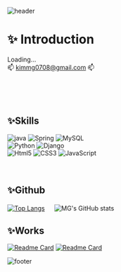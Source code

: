 <!-- https://github.com/anuraghazra/github-readme-stats -->
![header](https://capsule-render.vercel.app/api?type=waving&color=gradient&height=260&text=MG's%20Github&animation=twinkling&fontSize=45&fontAlign=81&fontAlignY=30&desc=To%20Infinity,%20and%20Beyond!&descSize=20&descAlign=83&descAlignY=45)


✨ Introduction
===========
Loading...<br>
📫 kimmg0708@gmail.com 📫 <p></p>
<br><br><br>

✨Skills
-----------
<!-- https://simpleicons.org/ -->
![java](https://img.shields.io/badge/Java-007396?style=flat&logo=Conda-Forge&logoColor=white)
![Spring](https://img.shields.io/badge/Spring-6DB33F?style=flat&logo=Spring&logoColor=white)
![MySQL](https://img.shields.io/badge/MySQL-4479A1?style=flat&logo=MySQL&logoColor=white)
<br>
![Python](https://img.shields.io/badge/Python-3776AB?style=flat&logo=python&logoColor=white)
![Django](https://img.shields.io/badge/Django-092E20?style=flat&logo=Django&logoColor=white)
<br>
![Html5](https://img.shields.io/badge/HTML5-E34F26?style=flat&logo=HTML5&logoColor=white)
![CSS3](https://img.shields.io/badge/CSS3-1572B6?style=flat&logo=CSS3&logoColor=white)
![JavaScript](https://img.shields.io/badge/JavaScript-F7DF1E?style=flat&logo=JavaScript&logoColor=white)
<br><br><br>

✨Github
-----------
<!-- https://github.com/anuraghazra/github-readme-stats/blob/master/docs/readme_kr.md#%EC%96%B8%EC%96%B4-%EC%82%AC%EC%9A%A9%EB%9F%89-%ED%86%B5%EA%B3%84 -->
<!-- https://github.com/anuraghazra/github-readme-stats -->
[![Top Langs](https://github-readme-stats.vercel.app/api/top-langs/?username=MingyeongKim0708)](https://github.com/MingyeongKim0708/github-readme-stats) 　
![MG's GitHub stats](https://github-readme-stats.vercel.app/api?username=MingyeongKim0708&show_icons=true&theme=vue)







✨Works
-----------
[![Readme Card](https://github-readme-stats.vercel.app/api/pin/?username=KKM96&repo=houseProject)](https://github.com/KKM96/houseProject)
[![Readme Card](https://github-readme-stats.vercel.app/api/pin/?username=myoungsuk&repo=DadokDadok)](https://github.com/KKM96/houseProject)
<br>

![footer](https://capsule-render.vercel.app/api?section=footer&type=waving&color=gradient&height=200)



<!-- 
마크다운 방식 뱃지 정리
![C](https://img.shields.io/badge/C-A8B9CC?style=flate&logo=C&logoColor=white)
![java](https://img.shields.io/badge/Java-007396?style=flat&logo=Conda-Forge&logoColor=white)
![Python](https://img.shields.io/badge/Python-3776AB?style=flat&logo=python&logoColor=white)

![Html5](https://img.shields.io/badge/HTML5-E34F26?style=flat&logo=HTML5&logoColor=white)
![CSS3](https://img.shields.io/badge/CSS3-1572B6?style=flat&logo=CSS3&logoColor=white)
![JavaScript](https://img.shields.io/badge/JavaScript-F7DF1E?style=flat&logo=JavaScript&logoColor=white)
![jQuery](https://img.shields.io/badge/jQuery-0769AD?style=flat&logo=jQuery&logoColor=white)

![Django](https://img.shields.io/badge/Django-092E20?style=flat&logo=Django&logoColor=white)
![Spring](https://img.shields.io/badge/Spring-6DB33F?style=flat&logo=Spring&logoColor=white)
![Bootstrap](https://img.shields.io/badge/Bootstrap-7952B3?style=flat&logo=Bootstrap&logoColor=white)

![Selenium](https://img.shields.io/badge/Selenium-43B02A?style=flat&logo=Selenium&logoColor=white)
![Mybatis](https://img.shields.io/badge/Mybatis-000000?style=flat&logo=Fluentd&logoColor=white)

![Oracle](https://img.shields.io/badge/Oracle%20SQL-F80000?style=flat&logo=Oracle&logoColor=white)
![MySQL](https://img.shields.io/badge/MySQL-4479A1?style=flat&logo=MySQL&logoColor=white)
![MariaDB](https://img.shields.io/badge/MariaDB-003545?style=flat&logo=MariaDB&logoColor=white)
![Linux](https://img.shields.io/badge/Linux-FCC624?style=flat&logo=Linux&logoColor=white)

![TypeScript](https://img.shields.io/badge/-TypeScript-3178C6?style=flat&logo=TypeScript&logoColor=white)
![Serverless](https://img.shields.io/badge/-Serverless-FD5750?style=flat&logo=Serverless&logoColor=white)

다른 모양
![Spring](https://img.shields.io/badge/-Spring-6DB33F?style=for-the-badge&logo=Spring&logoColor=white)
![TypeScript](https://img.shields.io/badge/-TypeScript-3178C6?style=flat-square&logo=TypeScript&logoColor=white)
![Serverless](https://img.shields.io/badge/-Serverless-FD5750?style=flat-square&logo=Serverless&logoColor=magenta)

html 방식
<img src="https://img.shields.io/badge/Java-007396?style=flat&logo=Conda-Forge&logoColor=white" />
-->


<!--
**MingyeongKim0708/MingyeongKim0708** is a ✨ _special_ ✨ repository because its `README.md` (this file) appears on your GitHub profile.

Here are some ideas to get you started:

- 🔭 I’m currently working on ...
- 🌱 I’m currently learning ...
- 👯 I’m looking to collaborate on ...
- 🤔 I’m looking for help with ...
- 💬 Ask me about ...
- 📫 How to reach me: ...
- 😄 Pronouns: ...
- ⚡ Fun fact: ...
-->
